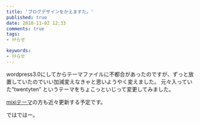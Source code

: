 ```yaml
---
title: 'ブログデザインをかえますた。'
published: true
date: 2010-11-02 12:33
comments: true
tags:
- ｦﾁらせ

keywords:
- ｦﾁらせ
---
```

wordpress3.0にしてからテーマファイルに不都合があったのですが、ずっと放置していたのでいい加減変えなきゃと思いようやく変えました。
元々入っていた”twentyten” というテーマをちょこっといじって変更してみました。

[mixiテーマ](http://ikepo.com/ "mixiテーマ")の方も近々更新する予定です。

ではではー。